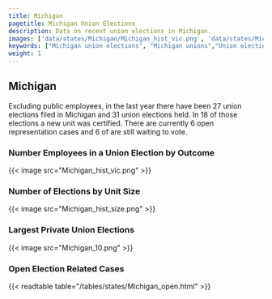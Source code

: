 ```yaml
---
title: Michigan
pagetitle: Michigan Union Elections
description: Data on recent union elections in Michigan.
images: ['data/states/Michigan/Michigan_hist_vic.png', 'data/states/Michigan/Michigan_hist_size.png', 'data/states/Michigan/Michigan_10.png']
keywords: ["Michigan union elections", "Michigan unions","Union elections"]
weight: 1
---
```

##  Michigan

Excluding public employees, in the last year there have been 27 union elections filed in Michigan and 31 union elections held. In 18 of those elections a new unit was certified. There are currently 6 open representation cases and 6 of are still waiting to vote.

### Number Employees in a Union Election by Outcome
{{< image src="Michigan_hist_vic.png" >}}

### Number of Elections by Unit Size
{{< image src="Michigan_hist_size.png" >}}

### Largest Private Union Elections
{{< image src="Michigan_10.png" >}}

### Open Election Related Cases
{{< readtable table="/tables/states/Michigan_open.html" >}}

